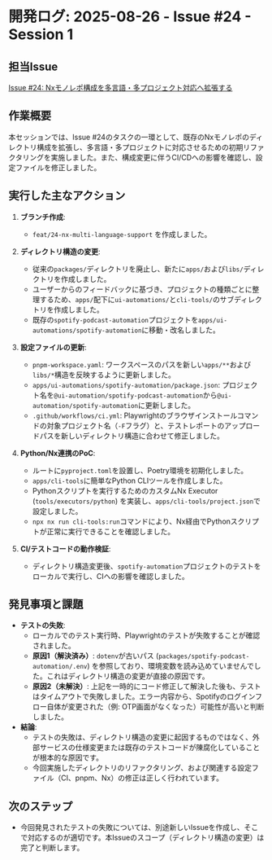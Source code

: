 # 開発ログ: 2025-08-26 - Issue #24 - Session 1

## 担当Issue
[Issue #24: Nxモノレポ構成を多言語・多プロジェクト対応へ拡張する](https://github.com/centervil/UI-Automation/issues/24)

## 作業概要
本セッションでは、Issue #24のタスクの一環として、既存のNxモノレポのディレクトリ構成を拡張し、多言語・多プロジェクトに対応させるための初期リファクタリングを実施しました。また、構成変更に伴うCI/CDへの影響を確認し、設定ファイルを修正しました。

## 実行した主なアクション

1.  **ブランチ作成**:
    -   `feat/24-nx-multi-language-support` を作成しました。

2.  **ディレクトリ構造の変更**:
    -   従来の`packages/`ディレクトリを廃止し、新たに`apps/`および`libs/`ディレクトリを作成しました。
    -   ユーザーからのフィードバックに基づき、プロジェクトの種類ごとに整理するため、`apps/`配下に`ui-automations/`と`cli-tools/`のサブディレクトリを作成しました。
    -   既存の`spotify-podcast-automation`プロジェクトを`apps/ui-automations/spotify-automation`に移動・改名しました。

3.  **設定ファイルの更新**:
    -   `pnpm-workspace.yaml`: ワークスペースのパスを新しい`apps/**`および`libs/*`構造を反映するように更新しました。
    -   `apps/ui-automations/spotify-automation/package.json`: プロジェクト名を`@ui-automation/spotify-podcast-automation`から`@ui-automation/spotify-automation`に更新しました。
    -   `.github/workflows/ci.yml`: Playwrightのブラウザインストールコマンドの対象プロジェクト名（`-F`フラグ）と、テストレポートのアップロードパスを新しいディレクトリ構造に合わせて修正しました。

4.  **Python/Nx連携のPoC**:
    -   ルートに`pyproject.toml`を設置し、Poetry環境を初期化しました。
    -   `apps/cli-tools`に簡単なPython CLIツールを作成しました。
    -   Pythonスクリプトを実行するためのカスタムNx Executor (`tools/executors/python`) を実装し、`apps/cli-tools/project.json`で設定しました。
    -   `npx nx run cli-tools:run`コマンドにより、Nx経由でPythonスクリプトが正常に実行できることを確認しました。

5.  **CI/テストコードの動作検証**:
    -   ディレクトリ構造変更後、`spotify-automation`プロジェクトのテストをローカルで実行し、CIへの影響を確認しました。

## 発見事項と課題

-   **テストの失敗**:
    -   ローカルでのテスト実行時、Playwrightのテストが失敗することが確認されました。
    -   **原因1（解決済み）**: `dotenv`が古いパス (`packages/spotify-podcast-automation/.env`) を参照しており、環境変数を読み込めていませんでした。これはディレクトリ構造の変更が直接の原因です。
    -   **原因2（未解決）**: 上記を一時的にコード修正して解決した後も、テストはタイムアウトで失敗しました。エラー内容から、Spotifyのログインフロー自体が変更された（例: OTP画面がなくなった）可能性が高いと判断しました。
-   **結論**:
    -   テストの失敗は、ディレクトリ構造の変更に起因するものではなく、外部サービスの仕様変更または既存のテストコードが陳腐化していることが根本的な原因です。
    -   今回実施したディレクトリのリファクタリング、および関連する設定ファイル（CI、pnpm、Nx）の修正は正しく行われています。

## 次のステップ
-   今回発見されたテストの失敗については、別途新しいIssueを作成し、そこで対応するのが適切です。本Issueのスコープ（ディレクトリ構造の変更）は完了と判断します。
